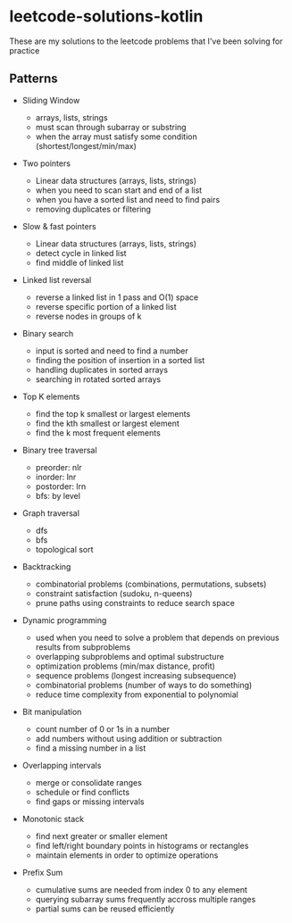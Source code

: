 # leetcode-solutions-kotlin
These are my solutions to the leetcode problems that I've been solving for practice

## Patterns

- Sliding Window
  - arrays, lists, strings
  - must scan through subarray or substring
  - when the array must satisfy some condition (shortest/longest/min/max)

- Two pointers
  - Linear data structures (arrays, lists, strings)
  - when you need to scan start and end of a list
  - when you have a sorted list and need to find pairs
  - removing duplicates or filtering

- Slow & fast pointers
  - Linear data structures (arrays, lists, strings)
  - detect cycle in linked list
  - find middle of linked list

- Linked list reversal
  - reverse a linked list in 1 pass and O(1) space
  - reverse specific portion of a linked list
  - reverse nodes in groups of k

- Binary search
  - input is sorted and need to find a number
  - finding the position of insertion in a sorted list
  - handling duplicates in sorted arrays
  - searching in rotated sorted arrays

- Top K elements
  - find the top k smallest or largest elements
  - find the kth smallest or largest element
  - find the k most frequent elements

- Binary tree traversal
  - preorder: nlr
  - inorder: lnr
  - postorder: lrn
  - bfs: by level

- Graph traversal
  - dfs
  - bfs
  - topological sort

- Backtracking
  - combinatorial problems (combinations, permutations, subsets)
  - constraint satisfaction (sudoku, n-queens)
  - prune paths using constraints to reduce search space

- Dynamic programming
  - used when you need to solve a problem that depends on previous results from subproblems
  - overlapping subproblems and optimal substructure
  - optimization problems (min/max distance, profit)
  - sequence problems (longest increasing subsequence)
  - combinatorial problems (number of ways to do something)
  - reduce time complexity from exponential to polynomial

- Bit manipulation
  - count number of 0 or 1s in a number
  - add numbers without using addition or subtraction
  - find a missing number in a list

- Overlapping intervals
  - merge or consolidate ranges
  - schedule or find conflicts
  - find gaps or missing intervals

- Monotonic stack
  - find next greater or smaller element
  - find left/right boundary points in histograms or rectangles
  - maintain elements in order to optimize operations

- Prefix Sum
  - cumulative sums are needed from index 0 to any element
  - querying subarray sums frequently accross multiple ranges
  - partial sums can be reused efficiently